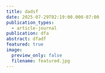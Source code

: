 ```yaml
---
title: dadsf
date: 2025-07-29T02:19:00.000-07:00
publication_types:
  - article-journal
publication: dfa
abstract: dfadf
featured: true
image:
  preview_only: false
  filename: featured.jpg
---
```

